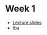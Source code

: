 # Week 1

- [Lecture slides](https://github.com/sizovk/blockchain-hse/tree/master/week-1/slides.pdf)
- tba